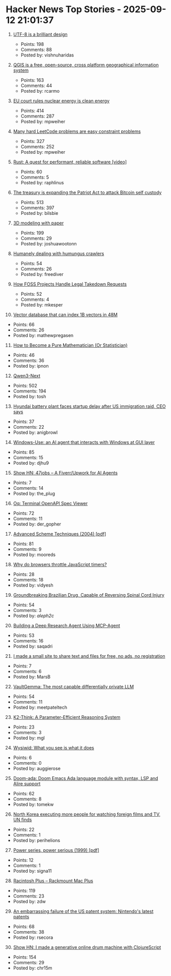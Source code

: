 # Hacker News Top Stories - 2025-09-12 21:01:37

1. [UTF-8 is a brilliant design](https://iamvishnu.com/posts/utf8-is-brilliant-design)
   - Points: 198
   - Comments: 88
   - Posted by: vishnuharidas

2. [QGIS is a free, open-source, cross platform geographical information system](https://github.com/qgis/QGIS)
   - Points: 163
   - Comments: 44
   - Posted by: rcarmo

3. [EU court rules nuclear energy is clean energy](https://www.weplanet.org/post/eu-court-rules-nuclear-energy-is-clean-energy)
   - Points: 414
   - Comments: 287
   - Posted by: mpweiher

4. [Many hard LeetCode problems are easy constraint problems](https://buttondown.com/hillelwayne/archive/many-hard-leetcode-problems-are-easy-constraint/)
   - Points: 327
   - Comments: 252
   - Posted by: mpweiher

5. [Rust: A quest for performant, reliable software [video]](https://www.youtube.com/watch?v=k_-6KI3m31M)
   - Points: 60
   - Comments: 5
   - Posted by: raphlinus

6. [The treasury is expanding the Patriot Act to attack Bitcoin self custody](https://www.tftc.io/treasury-iexpanding-patriot-act/)
   - Points: 513
   - Comments: 397
   - Posted by: bilsbie

7. [3D modeling with paper](https://www.arvinpoddar.com/blog/3d-modeling-with-paper)
   - Points: 199
   - Comments: 29
   - Posted by: joshuawootonn

8. [Humanely dealing with humungus crawlers](https://flak.tedunangst.com/post/humanely-dealing-with-humungus-crawlers)
   - Points: 54
   - Comments: 26
   - Posted by: freediver

9. [How FOSS Projects Handle Legal Takedown Requests](https://f-droid.org/2025/09/10/how-foss-projects-handle-legal-takedown-requests.html)
   - Points: 52
   - Comments: 4
   - Posted by: mkesper

10. [Vector database that can index 1B vectors in 48M](https://www.vectroid.com/blog/why-and-how-we-built-Vectroid)
   - Points: 66
   - Comments: 26
   - Posted by: mathewpregasen

11. [How to Become a Pure Mathematician (Or Statistician)](http://hbpms.blogspot.com/)
   - Points: 46
   - Comments: 36
   - Posted by: ipnon

12. [Qwen3-Next](https://qwen.ai/blog?id=4074cca80393150c248e508aa62983f9cb7d27cd&from=research.latest-advancements-list)
   - Points: 502
   - Comments: 194
   - Posted by: tosh

13. [Hyundai battery plant faces startup delay after US immigration raid, CEO says](https://www.japantimes.co.jp/business/2025/09/12/companies/hyundai-battery-plant-delay/)
   - Points: 37
   - Comments: 22
   - Posted by: anigbrowl

14. [Windows-Use: an AI agent that interacts with Windows at GUI layer](https://github.com/CursorTouch/Windows-Use)
   - Points: 85
   - Comments: 15
   - Posted by: djhu9

15. [Show HN: 47jobs – A Fiverr/Upwork for AI Agents](https://47jobs.xyz)
   - Points: 7
   - Comments: 14
   - Posted by: the_plug

16. [Oq: Terminal OpenAPI Spec Viewer](https://github.com/plutov/oq)
   - Points: 72
   - Comments: 11
   - Posted by: der_gopher

17. [Advanced Scheme Techniques (2004) [pdf]](https://people.csail.mit.edu//jhbrown/scheme/continuationslides04.pdf)
   - Points: 81
   - Comments: 9
   - Posted by: mooreds

18. [Why do browsers throttle JavaScript timers?](https://nolanlawson.com/2025/08/31/why-do-browsers-throttle-javascript-timers/)
   - Points: 28
   - Comments: 18
   - Posted by: vidyesh

19. [Groundbreaking Brazilian Drug, Capable of Reversing Spinal Cord Injury](https://www1.folha.uol.com.br/internacional/en/scienceandhealth/2025/09/groundbreaking-brazilian-drug-considered-capable-of-reversing-spinal-cord-injury-presented-in-sao-paulo.shtml)
   - Points: 54
   - Comments: 3
   - Posted by: _aleph2c_

20. [Building a Deep Research Agent Using MCP-Agent](https://thealliance.ai/blog/building-a-deep-research-agent-using-mcp-agent)
   - Points: 53
   - Comments: 16
   - Posted by: saqadri

21. [I made a small site to share text and files for free, no ads, no registration](https://www.dum.pt/)
   - Points: 7
   - Comments: 6
   - Posted by: MarsB

22. [VaultGemma: The most capable differentially private LLM](https://research.google/blog/vaultgemma-the-worlds-most-capable-differentially-private-llm/)
   - Points: 54
   - Comments: 11
   - Posted by: meetpateltech

23. [K2-Think: A Parameter-Efficient Reasoning System](https://arxiv.org/abs/2509.07604)
   - Points: 23
   - Comments: 3
   - Posted by: mgl

24. [Wysiwid: What you see is what it does](https://essenceofsoftware.com/posts/wysiwid/)
   - Points: 6
   - Comments: 0
   - Posted by: auggierose

25. [Doom-ada: Doom Emacs Ada language module with syntax, LSP and Alire support](https://github.com/tomekw/doom-ada)
   - Points: 62
   - Comments: 8
   - Posted by: tomekw

26. [North Korea executing more people for watching foreign films and TV, UN finds](https://www.bbc.com/news/articles/ckgqdz17ye3o)
   - Points: 22
   - Comments: 1
   - Posted by: perihelions

27. [Power series, power serious (1999) [pdf]](https://www.cambridge.org/core/services/aop-cambridge-core/content/view/19863F4EAACC33E1E01DE2A2114EC7DF/S0956796899003299a.pdf/div-class-title-power-series-power-serious-div.pdf)
   - Points: 12
   - Comments: 1
   - Posted by: signa11

28. [Racintosh Plus – Rackmount Mac Plus](http://www.identity4.com/2025-racintosh-plus/)
   - Points: 119
   - Comments: 23
   - Posted by: zdw

29. [An embarrassing failure of the US patent system: Nintendo's latest patents](https://www.pcgamer.com/gaming-industry/an-embarrassing-failure-of-the-us-patent-system-videogame-ip-lawyer-says-nintendos-latest-patents-on-pokemon-mechanics-should-not-have-happened-full-stop/)
   - Points: 68
   - Comments: 38
   - Posted by: rsecora

30. [Show HN: I made a generative online drum machine with ClojureScript](https://dopeloop.ai/beat-maker/)
   - Points: 154
   - Comments: 29
   - Posted by: chr15m

